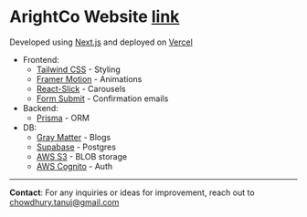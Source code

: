# ArightCo Website [link](https://arightco.com)

Developed using [Next.js](https://nextjs.org/) and deployed on [Vercel](https://vercel.com/)

- Frontend:
  - [Tailwind CSS](https://tailwindcss.com/) - Styling
  - [Framer Motion](https://www.framer.com/motion/) - Animations
  - [React-Slick](https://react-slick.neostack.com/) - Carousels
  - [Form Submit](https://formsubmit.co/) - Confirmation emails
- Backend:
  - [Prisma](https://www.prisma.io/) - ORM
- DB:
  - [Gray Matter](https://www.npmjs.com/package/gray-matter) - Blogs
  - [Supabase](https://supabase.com/) - Postgres
  - [AWS S3](https://aws.amazon.com/pm/serv-s3/) - BLOB storage
  - [AWS Cognito](https://aws.amazon.com/cognito/) - Auth

---

**Contact**: For any inquiries or ideas for improvement, reach out to [chowdhury.tanuj@gmail.com](mailto:chowdhury.tanuj@gmail.com)
